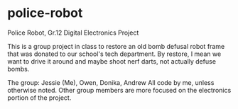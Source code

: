 # police-robot
Police Robot, Gr.12 Digital Electronics Project

This is a group project in class to restore an old bomb defusal robot frame that was donated to our school's tech department.
By restore, I mean we want to drive it around and maybe shoot nerf darts, not actually defuse bombs.

The group: Jessie (Me), Owen, Donika, Andrew
All code by me, unless otherwise noted. Other group members are more focused on the electronics portion of the project.
